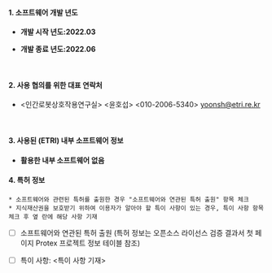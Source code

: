 #### 1. 소프트웨어 개발 년도 
- **개발 시작 년도:2022.03**  

- **개발 종료 년도:2022.06**  

  <br>


#### 2. 사용 협의를 위한 대표 연락처 

- <인간로봇상호작용연구실> <윤호섭> <010-2006-5340> <yoonsh@etri.re.kr> 

  <br>

#### 3. 사용된 (ETRI) 내부 소프트웨어 정보    

- **활용한  내부 소프트웨어 없음**  


#### 4. 특허 정보 
```
* 소프트웨어와 관련된 특허를 출원한 경우 "소프트웨어와 연관된 특허 출원" 항목 체크 
* 지식재산권을 보호받기 위하여 이용자가 알아야 할 특이 사항이 있는 경우, 특이 사항 항목 체크 후 옆 란에 해당 사항 기재 
```
- [ ] 소프트웨어와 연관된 특허 출원 (특허 정보는 오픈소스 라이선스 검증 결과서  첫 페이지 Protex 프로젝트 정보 테이블 참조) 

- [ ] 특이 사항: <특이 사항 기재>                                  

  <br>

<br>

